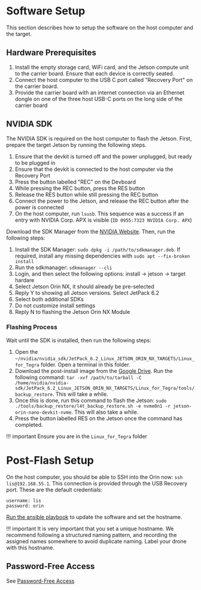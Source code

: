 # Software Setup

This section describes how to setup the software on the host computer and the target. 

## Hardware Prerequisites 

1. Install the empty storage card, WiFi card, and the Jetson compute unit to the carrier board. Ensure that each device is correctly seated. 
2. Connect the host computer to the USB C port called "Recovery Port" on the carrier board. 
3. Provide the carrier board with an internet connection via an Ethernet dongle on one of the three host USB-C ports on the long side of the carrier board


## NVIDIA SDK 

The NVIDIA SDK is required on the host computer to flash the Jetson. First, prepare the target Jetson by running the following steps. 

1. Ensure that the devkit is turned off and the power unplugged, but ready to be plugged in
2. Ensure that the devkit is connected to the host computer via the Recovery Port
3. Press the button labelled "REC" on the Devboard
4. While pressing the REC button, press the RES button
5. Release the RES button while still pressing the REC button
6. Connect the power to the Jetson, and release the REC button after the power is connected
7. On the host computer, run `lsusb`. This sequence was a success if an entry with NVIDIA Corp. APX is visible (`ID 0955:7323 NVIDIA Corp. APX`)


Download the SDK Manager from the [NVIDIA Website](https://developer.nvidia.com/sdk-manager). Then, run the following steps: 

1. Install the SDK Manager: `sudo dpkg -i /path/to/sdkmanager.deb`. If required, install any missing dependencies with `sudo apt --fix-broken install`
2. Run the sdkmanager: `sdkmanager --cli`
3. Login, and then select the following options: install -> jetson -> target hardare
4. Select Jetson Orin NX, it should already be pre-selected
5. Reply Y to showing all Jetson versions. Select JetPack 6.2
6. Select both additional SDKs
7. Do not customize install settings
8. Reply N to flashing the Jetson Orin NX Module


### Flashing Process 

Wait until the SDK is installed, then run the following steps: 

1. Open the `~/nvidia/nvidia_sdk/JetPack_6.2_Linux_JETSON_ORIN_NX_TARGETS/Linux_for_Tegra` folder. Open a terminal in this folder. 
2. Download the post-install image from the [Google Drive](https://drive.google.com/drive/folders/1IpKJmJZyAb2P-46V7JcgBnGyn-WECAMc). Run the following command: `tar -xvf /path/to/tarball -C /home/nvidia/nvidia-sdk/JetPack_6.2_Linux_JETSON_ORIN_NX_TARGETS/Linux_for_Tegra/tools/backup_restore`. This will take a while.
3. Once this is done, run this command to flash the Jetson: `sudo ./tools/backup_restore/l4t_backup_restore.sh -e nvme0n1 -r jetson-orin-nano-devkit-nvme`. This will also take a while.
5. Press the button labelled RES on the Jetson once the command has completed. 

!!! important
    Ensure you are in the `Linux_for_Tegra` folder

# Post-Flash Setup

On the host computer, you should be able to SSH into the Orin now: `ssh lis@192.168.55.1`. This connection is provided through the USB Recovery port. These are the default credentials: 

```
username: lis
password: orin
```

[Run the ansible playbook](image-creation.md#run-ansible-playbook) to update the software and set the hostname. 

!!! important
    It is very important that you set a unique hostname. We recommend following a structured naming pattern, and recording the assigned names somewhere to avoid duplicate naming. Label your drone with this hostname.

## Password-Free Access

See [Password-Free Access](software-common-tasks.md#password-free-access)
